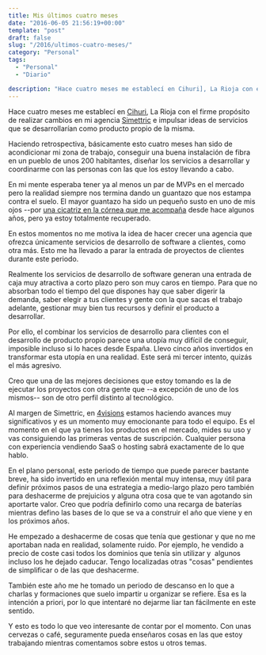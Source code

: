 ```yaml
---
title: Mis últimos cuatro meses
date: "2016-06-05 21:56:19+00:00"
template: "post"
draft: false
slug: "/2016/ultimos-cuatro-meses/"
category: "Personal"
tags:
  - "Personal"
  - "Diario"

description: "Hace cuatro meses me establecí en Cihuri], La Rioja con el firme propósito de realizar cambios en mi agencia Simettric e impulsar ideas de servicios que se desarrollarían como producto propio de la misma."
---
```


Hace cuatro meses me establecí en [Cihuri](https://es.wikipedia.org/wiki/Cihuri), La Rioja con el firme propósito de realizar cambios en mi agencia [Simettric](http://simettric.com) e impulsar ideas de servicios que se desarrollarían como producto propio de la misma.

Haciendo retrospectiva, básicamente esto cuatro meses han sido de acondicionar mi zona de trabajo, conseguir una buena instalación de fibra en un pueblo de unos 200 habitantes, diseñar los servicios a desarrollar y coordinarme con las personas con las que los estoy llevando a cabo.

En mi mente esperaba tener ya al menos un par de MVPs en el mercado pero la realidad siempre nos termina dando un guantazo que nos estampa contra el suelo. El mayor guantazo ha sido un pequeño susto en uno de mis ojos --por [una cicatriz en la córnea que me acompaña](http://asiermarques.com/2011/cierra-los-ojos/) desde hace algunos años, pero ya estoy totalmente recuperado.

En estos momentos no me motiva la idea de hacer crecer una agencia que ofrezca únicamente servicios de desarrollo de software a clientes, como otra más. Esto me ha llevado a parar la entrada de proyectos de clientes durante este periodo.

Realmente los servicios de desarrollo de software generan una entrada de caja muy atractiva a corto plazo pero son muy caros en tiempo. Para que no absorban todo el tiempo del que dispones hay que saber digerir la demanda, saber elegir a tus clientes y gente con la que sacas el trabajo adelante, gestionar muy bien tus recursos y definir el producto a desarrollar.

Por ello, el combinar los servicios de desarrollo para clientes con el desarrollo de producto propio parece una utopía muy difícil de conseguir, imposible incluso si lo haces desde España. Llevo cinco años invertidos en transformar esta utopía en una realidad. Este será mi tercer intento, quizás el más agresivo.

Creo que una de las mejores decisiones que estoy tomando es la de ejecutar los proyectos con otra gente que --a excepción de uno de los mismos-- son de otro perfil distinto al tecnológico.

Al margen de Simettric, en [4visions](http://4visionshq.com) estamos haciendo avances muy significativos y es un momento muy emocionante para todo el equipo. Es el momento en el que ya tienes los productos en el mercado, mides su uso y vas consiguiendo las primeras ventas de suscripción. Cualquier persona con experiencia vendiendo SaaS o hosting sabrá exactamente de lo que hablo.

En el plano personal, este periodo de tiempo que puede parecer bastante breve, ha sido invertido en una reflexión mental muy intensa, muy útil para definir próximos pasos de una estrategia a medio-largo plazo pero también para deshacerme de prejuicios y alguna otra cosa que te van agotando sin aportarte valor. Creo que podría definirlo como una recarga de baterías mientras defino las bases de lo que se va a construir el año que viene y en los próximos años.

He empezado a deshacerme de cosas que tenía que gestionar y que no me aportaban nada en realidad, solamente ruido. Por ejemplo, he vendido a precio de coste casi todos los dominios que tenía sin utilizar y  algunos incluso los he dejado caducar. Tengo localizadas otras "cosas" pendientes de simplificar o de las que deshacerme.

También este año me he tomado un periodo de descanso en lo que a charlas y formaciones que suelo impartir u organizar se refiere. Esa es la intención a priori, por lo que intentaré no dejarme liar tan fácilmente en este sentido.

Y esto es todo lo que veo interesante de contar por el momento. Con unas cervezas o café, seguramente pueda enseñaros cosas en las que estoy trabajando mientras comentamos sobre estos u otros temas.
